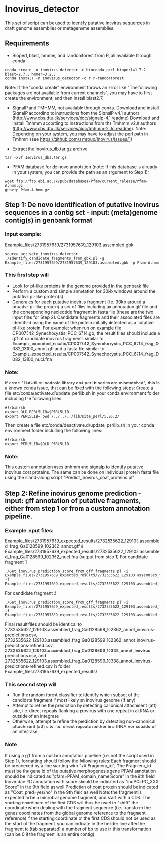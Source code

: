 # Inovirus_detector
This set of script can be used to identify putative inovirus sequences in draft genome assemblies or metagenome assemblies. 

## Requirements
* Bioperl, blast, hmmer, and randomforest from R, all available through conda
```
conda create -n inovirus_detector -c bioconda perl-bioperl=1.7.2 blast=2.7.1 hmmer=3.2.1 
conda install -n inovirus_detector -c r r-randomforest
```
Note: If the "conda create" environment throws an error like "The following packages are not available from current channels", you may have to first create the environment, and then install blast2.7.
* SignalP and TMHMM, not available through conda.
Download and install SignalP according to instructions from the SignalP v4.1 authors (http://www.cbs.dtu.dk/services/doc/signalp-4.1.readme)
Download and install Tmhmm according to instructions from the Tmhmm v2.0 authors (http://www.cbs.dtu.dk/services/doc/tmhmm-2.0c.readme). 
Note: Depending on your system, you may have to adjust the perl path in Tmhmm (see https://github.com/simroux/Inovirus/issues/1)

* Extract the Inovirus_db.tar.gz archive
```
tar -xvf Inovirus_dbs.tar.gz
```

* PFAM database for de novo annotation (note: if this database is already in your system, you can provide the path as an argument to Step 1):
```
wget ftp://ftp.ebi.ac.uk/pub/databases/Pfam/current_release/Pfam-A.hmm.gz
gunzip Pfam-A.hmm.gz
```

## Step 1: De novo identification of putative inovirus sequences in a contig set - input: (meta)genome contig(s) in genbank format
### Input example: 
Example_files/2731957639/2731957639_129103.assembled.gbk
```
source activate inovirus_detector
./Identify_candidate_fragments_from_gbk.pl -g Example_files/2731957639/2731957639_129103.assembled.gbk -p Pfam-A.hmm
```
### This first step will
* Look for pI-like proteins in the genome provided in the genbank file
* Perform a custom and simple annotation for 30kb windows around the putative pI-like protein(s)
* Generates for each putative inovirus fragment (i.e. 30kb around a putative pI-like protein) a set of files including an annotation gff file and the corresponding nucleotide fragment in fasta file (these are the two input files for Step 2).
Candidate fragments and their associated files are identified using the name of the protein initially detected as a putative pI-like protein.
For example: when run on example file CP007542_Synechocystis_PCC_6714.gb, the result files should include a gff of candidate inovirus fragments similar to Example_expected_results/CP007542_Synechocystis_PCC_6714_frag_D082_13100_annot.gff and a fasta file similar to Example_expected_results/CP007542_Synechocystis_PCC_6714_frag_D082_13100_nucl.fna

### Note:
If error: "ListUtil.c: loadable library and perl binaries are mismatched", this is a known conda issue, that can be fixed with the following steps:
Create a file etc/conda/activate.d/update_perllib.sh in your conda environment folder including the following lines:
```
#!/bin/sh
export OLD_PERL5LIB=$PERL5LIB
export PERL5LIB=`pwd`/../../../lib/site_perl/5.26.2/
```
Then create a file etc/conda/deactivate.d/update_perllib.sh in your conda environment folder including the following lines:
```
#!/bin/sh
export PERL5LIB=$OLD_PERL5LIB
```
### Note:
This custom annotation uses tmhmm and signalp to identify putative inovirus coat proteins. The same can be done on individual protein fasta file using the stand-along script "Predict_inovirus_coat_proteins.pl"

## Step 2: Refine inovirus genome prediction - input: gff annotation of putative fragments, either from step 1 or from a custom annotation pipeline. 
### Example input files: 
Example_files/2731957639_expected_results/2732535622_129103.assembled_frag_Ga0128599_102362_annot.gff & Example_files/2731957639_expected_results/2732535622_129103.assembled_frag_Ga0128599_102362_nucl.fna (output from step 1)
For candidate fragment 1
```
./Get_inovirus_prediction_score_from_gff_fragments.pl -i Example_files/2731957639_expected_results/2732535622_129103.assembled_frag_Ga0128599_102362_annot.gff -f Example_files/2731957639_expected_results/2732535622_129103.assembled_frag_Ga0128599_102362_nucl.fna
```
For candidate fragment 2
```
./Get_inovirus_prediction_score_from_gff_fragments.pl -i Example_files/2731957639_expected_results/2732535622_129103.assembled_frag_Ga0128599_10338_annot.gff -f Example_files/2731957639_expected_results/2732535622_129103.assembled_frag_Ga0128599_10338_nucl.fna
```
Final result files should be identical to 2732535622_129103.assembled_frag_Ga0128599_102362_annot_inovirus-predictions.csv, 2732535622_129103.assembled_frag_Ga0128599_102362_annot_inovirus-predictions-refined.csv, 2732535622_129103.assembled_frag_Ga0128599_10338_annot_inovirus-predictions.csv, 
and 2732535622_129103.assembled_frag_Ga0128599_10338_annot_inovirus-predictions-refined.csv in folder Example_files/2731957639_expected_results/

### This second step will
* Run the random forest classifier to identify which subset of the candidate fragment if most likely an inovirus genome (if any)
* Attempt to refine the prediction by detecting canonical attachment (att) site, i.e. direct repeats flanking a provirus with one repeat in a tRNA or outside of an integrase
* Otherwise, attempt to refine the prediction by detecting non-canonical attachment (att) site, i.e. direct repeats neither in a tRNA nor outside of an integrase

### Note
If using a gff from a custom annotation pipeline (i.e. not the script used in Step 1), formatting should follow the following rules:
Each fragment should be preceeded by a line starting with \"## Fragment_id\", The Fragment_id must be the gene id of the putative morphogenesis gene
PFAM annotation should be indicated as \"pfam=PFAM_domain_name Score\" in the 9th field
Inoviridae PC annotation with score should be indicated as \"inoPC=PC_XXX Score\" in the 9th field as well
Prediction of coat protein should be indicated as \"Coat_pred=yes/no\" in the 9th field as well
Note: the fragment is expected to be a microbial genome fragment, and start with a CDS. 
The starting coordinate of the first CDS will thus be used to \"shift\" the coordinate when dealing with the fragment sequence (i.e. transform the genes coordinates from the global genome reference to the fragment reference)
if the starting coordinate of the first CDS should not be used as the start of the fragment, you can indicate in the header line after the fragment id (tab separated) a number of bp to use in this transformation (can be 0 if the fragment is an entire contig)
